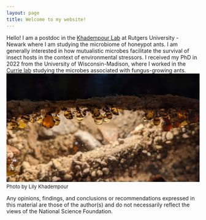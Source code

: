 ```yaml
---
layout: page
title: Welcome to my website!
---
```


Hello! I am a postdoc in the [Khadempour Lab](https://www.khadlab.com/) at Rutgers University - Newark where I am studying the microbiome of honeypot ants. I am generally interested in how mutualistic microbes facilitate the survival of insect hosts in the context of environmental stressors. I received my PhD in 2022 from the University of Wisconsin-Madison, where I worked in the [Currie lab](https://currielab.wisc.edu/) studying the microbes associated with fungus-growing ants.
![](../images/honeypot_colony.jpg)  
<font size = "2"> Photo by Lily Khadempour </font>

Any opinions, findings, and conclusions or recommendations expressed in this material are those of the author(s) and do not necessarily reflect the views of the National Science Foundation.


